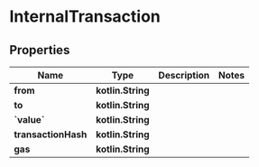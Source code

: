 
# InternalTransaction

## Properties
Name | Type | Description | Notes
------------ | ------------- | ------------- | -------------
**from** | **kotlin.String** |  | 
**to** | **kotlin.String** |  | 
**&#x60;value&#x60;** | **kotlin.String** |  | 
**transactionHash** | **kotlin.String** |  | 
**gas** | **kotlin.String** |  | 



